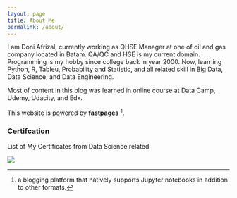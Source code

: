 ```yaml
---
layout: page
title: About Me
permalink: /about/
---
```


I am Doni Afrizal, currently working as QHSE Manager at one of oil and gas company located in Batam. QA/QC and HSE is my current domain. Programming is my hobby since college back in year 2000. Now, learning Python, R, Tableu, Probability and Statistic, and all related skill in Big Data, Data Science, and Data Engineering.

Most of content in this blog was learned in online course at Data Camp, Udemy, Udacity, and Edx.

This website is powered by **[fastpages](https://github.com/fastai/fastpages)** [^1].



### Certifcation
List of My Certificates from Data Science related


![](https://udemy-certificate.s3.amazonaws.com/image/UC-38235ef7-ee5c-4f5c-bd64-55cebbd4d9d9.jpg)





[^1]:a blogging platform that natively supports Jupyter notebooks in addition to other formats.
